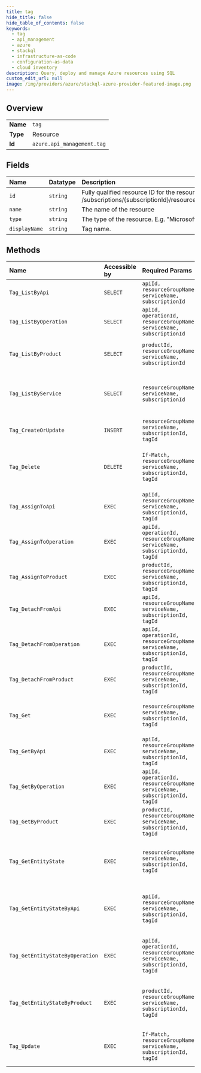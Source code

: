 ```yaml
---
title: tag
hide_title: false
hide_table_of_contents: false
keywords:
  - tag
  - api_management
  - azure    
  - stackql
  - infrastructure-as-code
  - configuration-as-data
  - cloud inventory
description: Query, deploy and manage Azure resources using SQL
custom_edit_url: null
image: /img/providers/azure/stackql-azure-provider-featured-image.png
---
```

  
    

## Overview
<table><tbody>
<tr><td><b>Name</b></td><td><code>tag</code></td></tr>
<tr><td><b>Type</b></td><td>Resource</td></tr>
<tr><td><b>Id</b></td><td><code>azure.api_management.tag</code></td></tr>
</tbody></table>

## Fields
| Name | Datatype | Description |
|:-----|:---------|:------------|
| `id` | `string` | Fully qualified resource ID for the resource. Ex - /subscriptions/&#123;subscriptionId&#125;/resourceGroups/&#123;resourceGroupName&#125;/providers/&#123;resourceProviderNamespace&#125;/&#123;resourceType&#125;/&#123;resourceName&#125; |
| `name` | `string` | The name of the resource |
| `type` | `string` | The type of the resource. E.g. "Microsoft.Compute/virtualMachines" or "Microsoft.Storage/storageAccounts" |
| `displayName` | `string` | Tag name. |
## Methods
| Name | Accessible by | Required Params | Description |
|:-----|:--------------|:----------------|:------------|
| `Tag_ListByApi` | `SELECT` | `apiId, resourceGroupName, serviceName, subscriptionId` | Lists all Tags associated with the API. |
| `Tag_ListByOperation` | `SELECT` | `apiId, operationId, resourceGroupName, serviceName, subscriptionId` | Lists all Tags associated with the Operation. |
| `Tag_ListByProduct` | `SELECT` | `productId, resourceGroupName, serviceName, subscriptionId` | Lists all Tags associated with the Product. |
| `Tag_ListByService` | `SELECT` | `resourceGroupName, serviceName, subscriptionId` | Lists a collection of tags defined within a service instance. |
| `Tag_CreateOrUpdate` | `INSERT` | `resourceGroupName, serviceName, subscriptionId, tagId` | Creates a tag. |
| `Tag_Delete` | `DELETE` | `If-Match, resourceGroupName, serviceName, subscriptionId, tagId` | Deletes specific tag of the API Management service instance. |
| `Tag_AssignToApi` | `EXEC` | `apiId, resourceGroupName, serviceName, subscriptionId, tagId` | Assign tag to the Api. |
| `Tag_AssignToOperation` | `EXEC` | `apiId, operationId, resourceGroupName, serviceName, subscriptionId, tagId` | Assign tag to the Operation. |
| `Tag_AssignToProduct` | `EXEC` | `productId, resourceGroupName, serviceName, subscriptionId, tagId` | Assign tag to the Product. |
| `Tag_DetachFromApi` | `EXEC` | `apiId, resourceGroupName, serviceName, subscriptionId, tagId` | Detach the tag from the Api. |
| `Tag_DetachFromOperation` | `EXEC` | `apiId, operationId, resourceGroupName, serviceName, subscriptionId, tagId` | Detach the tag from the Operation. |
| `Tag_DetachFromProduct` | `EXEC` | `productId, resourceGroupName, serviceName, subscriptionId, tagId` | Detach the tag from the Product. |
| `Tag_Get` | `EXEC` | `resourceGroupName, serviceName, subscriptionId, tagId` | Gets the details of the tag specified by its identifier. |
| `Tag_GetByApi` | `EXEC` | `apiId, resourceGroupName, serviceName, subscriptionId, tagId` | Get tag associated with the API. |
| `Tag_GetByOperation` | `EXEC` | `apiId, operationId, resourceGroupName, serviceName, subscriptionId, tagId` | Get tag associated with the Operation. |
| `Tag_GetByProduct` | `EXEC` | `productId, resourceGroupName, serviceName, subscriptionId, tagId` | Get tag associated with the Product. |
| `Tag_GetEntityState` | `EXEC` | `resourceGroupName, serviceName, subscriptionId, tagId` | Gets the entity state version of the tag specified by its identifier. |
| `Tag_GetEntityStateByApi` | `EXEC` | `apiId, resourceGroupName, serviceName, subscriptionId, tagId` | Gets the entity state version of the tag specified by its identifier. |
| `Tag_GetEntityStateByOperation` | `EXEC` | `apiId, operationId, resourceGroupName, serviceName, subscriptionId, tagId` | Gets the entity state version of the tag specified by its identifier. |
| `Tag_GetEntityStateByProduct` | `EXEC` | `productId, resourceGroupName, serviceName, subscriptionId, tagId` | Gets the entity state version of the tag specified by its identifier. |
| `Tag_Update` | `EXEC` | `If-Match, resourceGroupName, serviceName, subscriptionId, tagId` | Updates the details of the tag specified by its identifier. |
